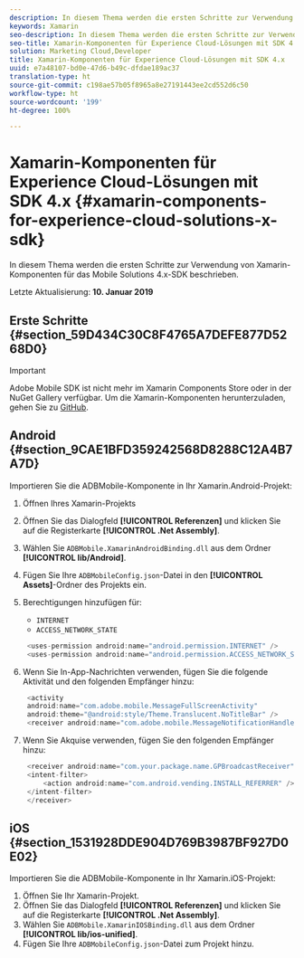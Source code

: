 ```yaml
---
description: In diesem Thema werden die ersten Schritte zur Verwendung von Xamarin-Komponenten für das Mobile Solutions 4.x-SDK beschrieben.
keywords: Xamarin
seo-description: In diesem Thema werden die ersten Schritte zur Verwendung von Xamarin-Komponenten für das Mobile Solutions 4.x-SDK beschrieben.
seo-title: Xamarin-Komponenten für Experience Cloud-Lösungen mit SDK 4.x
solution: Marketing Cloud,Developer
title: Xamarin-Komponenten für Experience Cloud-Lösungen mit SDK 4.x
uuid: e7a48107-bd0e-47d6-b49c-dfdae189ac37
translation-type: ht
source-git-commit: c198ae57b05f8965a8e27191443ee2cd552d6c50
workflow-type: ht
source-wordcount: '199'
ht-degree: 100%

---
```



# Xamarin-Komponenten für Experience Cloud-Lösungen mit SDK 4.x {#xamarin-components-for-experience-cloud-solutions-x-sdk}

In diesem Thema werden die ersten Schritte zur Verwendung von Xamarin-Komponenten für das Mobile Solutions 4.x-SDK beschrieben.

Letzte Aktualisierung: **10. Januar 2019**

## Erste Schritte {#section_59D434C30C8F4765A7DEFE877D5268D0}

>[!IMPORTANT]
>
>Adobe Mobile SDK ist nicht mehr im Xamarin Components Store oder in der NuGet Gallery verfügbar. Um die Xamarin-Komponenten herunterzuladen, gehen Sie zu [GitHub](https://github.com/Adobe-Marketing-Cloud/mobile-services).

## Android {#section_9CAE1BFD359242568D8288C12A4B7A7D}

Importieren Sie die ADBMobile-Komponente in Ihr Xamarin.Android-Projekt:

1. Öffnen Ihres Xamarin-Projekts
1. Öffnen Sie das Dialogfeld **[!UICONTROL Referenzen]** und klicken Sie auf die Registerkarte **[!UICONTROL .Net Assembly]**.
1. Wählen Sie `ADBMobile.XamarinAndroidBinding.dll` aus dem Ordner **[!UICONTROL lib/Android]**.
1. Fügen Sie Ihre `ADBMobileConfig.json`-Datei in den **[!UICONTROL Assets]**-Ordner des Projekts ein.
1. Berechtigungen hinzufügen für:

   * `INTERNET`
   * `ACCESS_NETWORK_STATE`

   ```java
    <uses-permission android:name="android.permission.INTERNET" />
    <uses-permission android:name="android.permission.ACCESS_NETWORK_STATE" />
   ```

1. Wenn Sie In-App-Nachrichten verwenden, fügen Sie die folgende Aktivität und den folgenden Empfänger hinzu:

   ```java
    <activity 
    android:name="com.adobe.mobile.MessageFullScreenActivity" 
    android:theme="@android:style/Theme.Translucent.NoTitleBar" />
    <receiver android:name="com.adobe.mobile.MessageNotificationHandler" />
   ```

1. Wenn Sie Akquise verwenden, fügen Sie den folgenden Empfänger hinzu:

   ```java
    <receiver android:name="com.your.package.name.GPBroadcastReceiver" android:exported="true">
    <intent-filter>
        <action android:name="com.android.vending.INSTALL_REFERRER" />
    </intent-filter>
    </receiver>
   ```

## iOS {#section_1531928DDE904D769B3987BF927D0E02}

Importieren Sie die ADBMobile-Komponente in Ihr Xamarin.iOS-Projekt:

1. Öffnen Sie Ihr Xamarin-Projekt.
1. Öffnen Sie das Dialogfeld **[!UICONTROL Referenzen]** und klicken Sie auf die Registerkarte **[!UICONTROL .Net Assembly]**.
1. Wählen Sie `ADBMobile.XamarinIOSBinding.dll` aus dem Ordner **[!UICONTROL lib/ios-unified]**.
1. Fügen Sie Ihre `ADBMobileConfig.json`-Datei zum Projekt hinzu.
